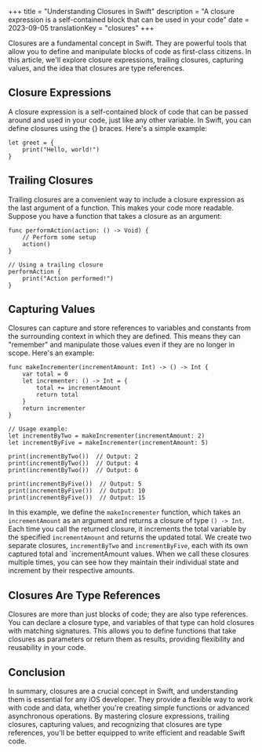 +++
title = "Understanding Closures in Swift"
description = "A closure expression is a self-contained block that can be used in your code"
date = 2023-09-05
translationKey = "closures"
+++

Closures are a fundamental concept in Swift. They are powerful tools that allow you to define and manipulate blocks of code as first-class citizens. In this article, we'll explore closure expressions, trailing closures, capturing values, and the idea that closures are type references.

## Closure Expressions
A closure expression is a self-contained block of code that can be passed around and used in your code, just like any other variable. In Swift, you can define closures using the {} braces. Here's a simple example:
```
let greet = {
    print("Hello, world!")
}
```

## Trailing Closures
Trailing closures are a convenient way to include a closure expression as the last argument of a function. This makes your code more readable. Suppose you have a function that takes a closure as an argument:

```
func performAction(action: () -> Void) {
    // Perform some setup
    action()
}

// Using a trailing closure
performAction {
    print("Action performed!")
}
```

## Capturing Values
Closures can capture and store references to variables and constants from the surrounding context in which they are defined. This means they can "remember" and manipulate those values even if they are no longer in scope. Here's an example:

```
func makeIncrementer(incrementAmount: Int) -> () -> Int {
    var total = 0
    let incrementer: () -> Int = {
        total += incrementAmount
        return total
    }
    return incrementer
}

// Usage example:
let incrementByTwo = makeIncrementer(incrementAmount: 2)
let incrementByFive = makeIncrementer(incrementAmount: 5)

print(incrementByTwo())  // Output: 2
print(incrementByTwo())  // Output: 4
print(incrementByTwo())  // Output: 6

print(incrementByFive())  // Output: 5
print(incrementByFive())  // Output: 10
print(incrementByFive())  // Output: 15
```

In this example, we define the `makeIncrementer` function, which takes an `incrementAmount` as an argument and returns a closure of type `() -> Int`. Each time you call the returned closure, it increments the total variable by the specified `incrementAmount` and returns the updated total. We create two separate closures, `incrementByTwo` and `incrementByFive`, each with its own captured total and `incrementAmount values. When we call these closures multiple times, you can see how they maintain their individual state and increment by their respective amounts.

## Closures Are Type References
Closures are more than just blocks of code; they are also type references. You can declare a closure type, and variables of that type can hold closures with matching signatures. This allows you to define functions that take closures as parameters or return them as results, providing flexibility and reusability in your code.

## Conclusion
In summary, closures are a crucial concept in Swift, and understanding them is essential for any iOS developer. They provide a flexible way to work with code and data, whether you're creating simple functions or advanced asynchronous operations. By mastering closure expressions, trailing closures, capturing values, and recognizing that closures are type references, you'll be better equipped to write efficient and readable Swift code.
